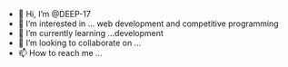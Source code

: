- 👋 Hi, I’m @DEEP-17
- 👀 I’m interested in ... web development and competitive programming 
- 🌱 I’m currently learning ...development
- 💞️ I’m looking to collaborate on ...
- 📫 How to reach me ...

<!---
DEEP-17/DEEP-17 is a ✨ special ✨ repository because its `README.md` (this file) appears on your GitHub profile.
You can click the Preview link to take a look at your changes.
--->
